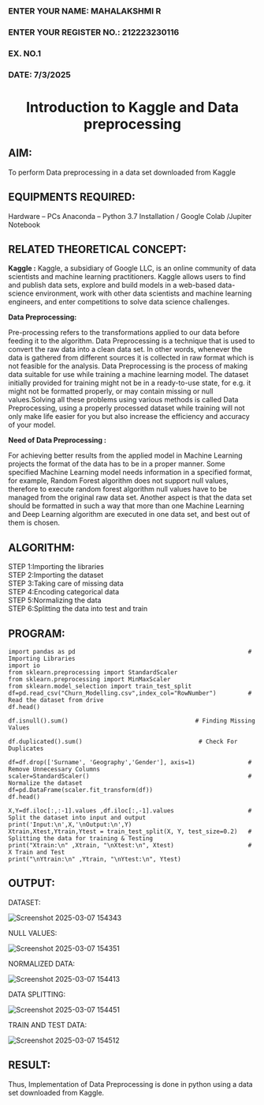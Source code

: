 <H3>ENTER YOUR NAME: MAHALAKSHMI R </H3>
<H3>ENTER YOUR REGISTER NO.: 212223230116 </H3>
<H3>EX. NO.1</H3>
<H3>DATE: 7/3/2025 </H3>
<H1 ALIGN =CENTER> Introduction to Kaggle and Data preprocessing</H1>

## AIM:

To perform Data preprocessing in a data set downloaded from Kaggle

## EQUIPMENTS REQUIRED:
Hardware – PCs
Anaconda – Python 3.7 Installation / Google Colab /Jupiter Notebook

## RELATED THEORETICAL CONCEPT:

**Kaggle :**
Kaggle, a subsidiary of Google LLC, is an online community of data scientists and machine learning practitioners. Kaggle allows users to find and publish data sets, explore and build models in a web-based data-science environment, work with other data scientists and machine learning engineers, and enter competitions to solve data science challenges.

**Data Preprocessing:**

Pre-processing refers to the transformations applied to our data before feeding it to the algorithm. Data Preprocessing is a technique that is used to convert the raw data into a clean data set. In other words, whenever the data is gathered from different sources it is collected in raw format which is not feasible for the analysis.
Data Preprocessing is the process of making data suitable for use while training a machine learning model. The dataset initially provided for training might not be in a ready-to-use state, for e.g. it might not be formatted properly, or may contain missing or null values.Solving all these problems using various methods is called Data Preprocessing, using a properly processed dataset while training will not only make life easier for you but also increase the efficiency and accuracy of your model.

**Need of Data Preprocessing :**

For achieving better results from the applied model in Machine Learning projects the format of the data has to be in a proper manner. Some specified Machine Learning model needs information in a specified format, for example, Random Forest algorithm does not support null values, therefore to execute random forest algorithm null values have to be managed from the original raw data set.
Another aspect is that the data set should be formatted in such a way that more than one Machine Learning and Deep Learning algorithm are executed in one data set, and best out of them is chosen.


## ALGORITHM:
STEP 1:Importing the libraries<BR>
STEP 2:Importing the dataset<BR>
STEP 3:Taking care of missing data<BR>
STEP 4:Encoding categorical data<BR>
STEP 5:Normalizing the data<BR>
STEP 6:Splitting the data into test and train<BR>

##  PROGRAM:
```
import pandas as pd                                                 # Importing Libraries
import io
from sklearn.preprocessing import StandardScaler
from sklearn.preprocessing import MinMaxScaler
from sklearn.model_selection import train_test_split
df=pd.read_csv("Churn_Modelling.csv",index_col="RowNumber")         # Read the dataset from drive
df.head()
```

```
df.isnull().sum()                                    # Finding Missing Values
```

```                                        
df.duplicated().sum()                                 # Check For Duplicates
```

```                                        
df=df.drop(['Surname', 'Geography','Gender'], axis=1)               # Remove Unnecessary Columns
scaler=StandardScaler()                                             # Normalize the dataset
df=pd.DataFrame(scaler.fit_transform(df))
df.head()
```

```
X,Y=df.iloc[:,:-1].values ,df.iloc[:,-1].values                     # Split the dataset into input and output
print('Input:\n',X,'\nOutput:\n',Y) 
Xtrain,Xtest,Ytrain,Ytest = train_test_split(X, Y, test_size=0.2)   # Splitting the data for training & Testing
print("Xtrain:\n" ,Xtrain, "\nXtest:\n", Xtest)                     # X Train and Test
print("\nYtrain:\n" ,Ytrain, "\nYtest:\n", Ytest)            
```

## OUTPUT:

DATASET:

![Screenshot 2025-03-07 154343](https://github.com/user-attachments/assets/f3ca55e7-c02a-4b04-bde0-1368bf9a0111)

NULL VALUES:

![Screenshot 2025-03-07 154351](https://github.com/user-attachments/assets/49394e4a-3909-44bf-bd0f-39976f0bb513)

NORMALIZED DATA:

![Screenshot 2025-03-07 154413](https://github.com/user-attachments/assets/ca5b8aef-d723-4c76-9a5a-471373317af0)

DATA SPLITTING:

![Screenshot 2025-03-07 154451](https://github.com/user-attachments/assets/9e91237c-44e0-427c-bed7-c0ef52be47d7)

TRAIN AND TEST DATA:

![Screenshot 2025-03-07 154512](https://github.com/user-attachments/assets/652a02e1-6c85-4ee7-8147-7f2df263c018)


## RESULT:
Thus, Implementation of Data Preprocessing is done in python  using a data set downloaded from Kaggle.


